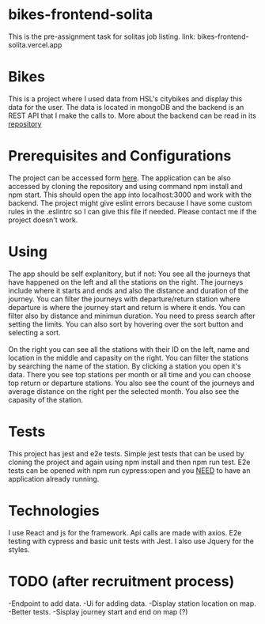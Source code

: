 # bikes-frontend-solita
This is the pre-assignment task for solitas job listing.
link: bikes-frontend-solita.vercel.app
# Bikes
This is a project where I used data from HSL's citybikes and display this data for the user. The data is located in mongoDB
and the backend is an REST API that I make the calls to. More about the backend can be read in its [repository](https://github.com/Iispar/solita-backend)
# Prerequisites and Configurations
The project can be accessed form [here](https://bikes-frontend-solita.vercel.app/).
The application can be also accessed by cloning the repository and using command npm install and npm start.
This should open the app into localhost:3000 and work with the backend. The project might give eslint errors because
I have some custom rules in the .eslintrc so I can give this file if needed. Please contact me if the project doesn't work.
# Using
The app should be self explanitory, but if not:
  You see all the journeys that have happened on the left and all the stations on the right. The journeys include where it starts and ends and also
  the distance and duration of the journey. You can filter the journeys
  with departure/return station where departure is where the journey start and return is where it ends. You can filter also
  by distance and minimun duration. You need to press search after setting the limits. You can also sort by hovering over the sort button and selecting a     sort. 
  <br />
  <br />
  On the right you can see all the stations with their ID on the left, name and location in the middle and capasity on the right. You can filter the
  stations by searching the name of the station. By clicking a station you open it's data. There you see top stations per month or all time and 
  you can choose top return or departure stations. You also see the count of the journeys and average distance on the right per the selected month.
  You also see the capasity of the station.
# Tests
This project has jest and e2e tests. Simple jest tests that can be used by cloning the project and again using npm install
and then npm run test. E2e tests can be opened with npm run cypress:open and you <ins>NEED</ins> to have an application already running.
# Technologies 
I use React and js for the framework. Api calls are made with axios. E2e testing with cypress and basic unit tests with Jest.
I also use Jquery for the styles.

# TODO (after recruitment process)
-Endpoint to add data.
-Ui for adding data.
-Display station location on map.
-Better tests.
-Sisplay journey start and end on map (?)
